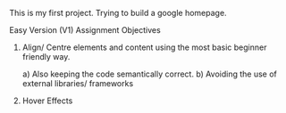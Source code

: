 This is my first project. Trying to build a google homepage.

Easy Version (V1)
Assignment Objectives 

1) Align/ Centre elements and content using the most basic beginner friendly way.

	a) Also keeping the code semantically correct.
	b) Avoiding the use of external libraries/ frameworks
	

2) Hover Effects 


